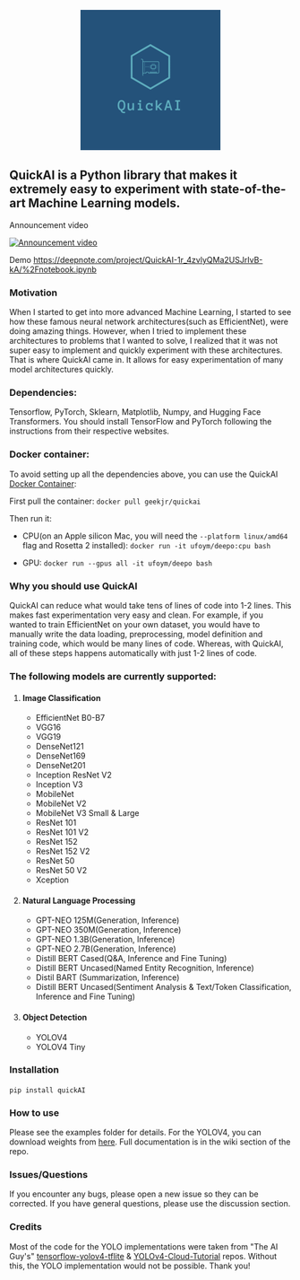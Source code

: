<p align="center">
  <img src="https://raw.githubusercontent.com/geekjr/quickai/main/assets/quickai.png" alt="QuickAI logo"/>
</p>

## QuickAI is a Python library that makes it extremely easy to experiment with state-of-the-art Machine Learning models.

Announcement video

[![Announcement video](https://img.youtube.com/vi/kK46sJphjIs/0.jpg)](https://www.youtube.com/watch?v=kK46sJphjIs)

Demo https://deepnote.com/project/QuickAI-1r_4zvlyQMa2USJrIvB-kA/%2Fnotebook.ipynb

### Motivation

When I started to get into more advanced Machine Learning, I started to see how these famous neural network
architectures(such as EfficientNet), were doing amazing things. However, when I tried to implement these architectures
to problems that I wanted to solve, I realized that it was not super easy to implement and quickly experiment with these
architectures. That is where QuickAI came in. It allows for easy experimentation of many model architectures quickly.

### Dependencies:

Tensorflow, PyTorch, Sklearn, Matplotlib, Numpy, and Hugging Face Transformers. You should install TensorFlow and PyTorch following the instructions from their respective websites.

### Docker container:

To avoid setting up all the dependencies above, you can use the QuickAI [Docker Container](https://hub.docker.com/r/geekjr/quickai):

First pull the container:
`docker pull geekjr/quickai`

Then run it:

* CPU(on an Apple silicon Mac, you will need the `--platform linux/amd64` flag and Rosetta 2 installed):
`docker run -it ufoym/deepo:cpu bash`

* GPU:
`docker run --gpus all -it ufoym/deepo bash`

### Why you should use QuickAI

QuickAI can reduce what would take tens of lines of code into 1-2 lines. This makes fast experimentation very easy and
clean. For example, if you wanted to train EfficientNet on your own dataset, you would have to manually write the data
loading, preprocessing, model definition and training code, which would be many lines of code. Whereas, with QuickAI,
all of these steps happens automatically with just 1-2 lines of code.

### The following models are currently supported:

1. #### Image Classification
   - EfficientNet B0-B7
   - VGG16
   - VGG19
   - DenseNet121
   - DenseNet169
   - DenseNet201
   - Inception ResNet V2
   - Inception V3
   - MobileNet
   - MobileNet V2
   - MobileNet V3 Small & Large
   - ResNet 101
   - ResNet 101 V2
   - ResNet 152
   - ResNet 152 V2
   - ResNet 50
   - ResNet 50 V2
   - Xception
2. #### Natural Language Processing

   - GPT-NEO 125M(Generation, Inference)
   - GPT-NEO 350M(Generation, Inference)
   - GPT-NEO 1.3B(Generation, Inference)
   - GPT-NEO 2.7B(Generation, Inference)
   - Distill BERT Cased(Q&A, Inference and Fine Tuning)
   - Distill BERT Uncased(Named Entity Recognition, Inference)
   - Distil BART (Summarization, Inference)
   - Distill BERT Uncased(Sentiment Analysis & Text/Token Classification, Inference and Fine Tuning)

3. #### Object Detection
   - YOLOV4
   - YOLOV4 Tiny

### Installation

`pip install quickAI`

### How to use

Please see the examples folder for details. For the YOLOV4, you can download weights from [here](https://github.com/geekjr/quickai/releases/download/1.3.0/checkpoints.zip). Full documentation is in the wiki section of the repo.

### Issues/Questions

If you encounter any bugs, please open a new issue so they can be corrected. If you have general questions, please use the discussion section.

### Credits

Most of the code for the YOLO implementations were taken from "The AI Guy's" [tensorflow-yolov4-tflite](https://github.com/theAIGuysCode/tensorflow-yolov4-tflite) & [YOLOv4-Cloud-Tutorial](https://github.com/theAIGuysCode/YOLOv4-Cloud-Tutorial) repos. Without this, the YOLO implementation would not be possible. Thank you!
